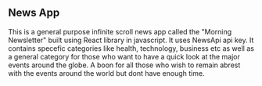 ## News App
This is a general purpose infinite scroll news app called the "Morning Newsletter" built using React library in javascript. It uses NewsApi api key.
It contains specefic categories like health, technology, business etc as well as a general category for those who want to have a quick look at the major events around the globe.
A boon for all those who wish to remain abrest with the events around the world but dont have enough time.
